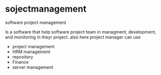 # sojectmanagement
software project management

Is a software that help software project team in managment, development, and monitoring in theyr project.
also here project manager can use 


- project management
- HRM management
- repository 
- Finance 
- server management
